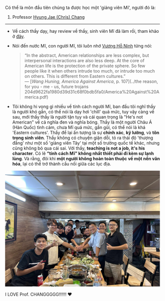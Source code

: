 Có thể là môn đầu tiên chúng ta được học một 'giảng viên Mĩ', người đó là:

1. Professor [Hyung Jae (Chris) Chang](https://spectrum.troy.edu/hjchang/)

---

- Về cách thầy dạy, hay review về thầy, sinh viên Mĩ đã làm rồi, tham khảo ở [đây](https://www.ratemyprofessors.com/professor/2138262).

- Nói đến nước Mĩ, con người Mĩ, tôi luôn nhớ [Vương Hỗ Ninh](https://vi.wikipedia.org/wiki/V%C6%B0%C6%A1ng_H%E1%BB%97_Ninh) từng nói:

  > “In the abstract, American relationships are less complex, but interpersonal interactions are also less deep. At the core of American life is the protection of the private sphere. So few people like it when others intrude too much, or intrude too much on others. This is different from Eastern cultures.”  
  > — [*Wang Huning, America Against America*, p. 107](../the reason, for you - me - us, future trojans 204d9622fa1980d39d31c68f0bdb5fa0/America%20Against%20America.pdf)

- Tôi không hi vọng gì nhiều về tính cách người Mĩ, ban đầu tôi nghĩ thầy là người khó gần, có thể nói là dạy hơi 'chill' quá mức, tuy vậy càng về sau, mới thấy thầy là người tận tụy và cái quan trọng là "He's not American" về cả nghĩa đen và nghĩa bóng. Thầy là một người Châu Á (Hàn Quốc) tình cảm, chưa Mĩ quá mức, gần gũi, có thể nói là khá 'Eastern cultures'. Thầy để lại ấn tượng là sự **chính xác**, **kỹ lưỡng**, và **tôn trọng sinh viên**. Thầy không có chuyện giận dỗi, tỏ ra thái độ 'thượng đẳng' như một số 'giảng viên Tây' tại một số trường quốc tế khác, nhưng cũng không bỏ qua cái sai. Với thầy, **teaching is not a job, it's his character**. Có lẽ **“tính cách Mĩ” không nhất thiết phải đi kèm sự lạnh lùng**. Và rằng, đôi khi **một người không hoàn toàn thuộc về một nền văn hóa**, lại có thể trở thành cầu nối giữa các lục địa.

<img title="" src="../the%20reason,%20for%20you%20-%20me%20-%20us,%20future%20trojans%20204d9622fa1980d39d31c68f0bdb5fa0/image3.jpeg" alt="image3.jpeg" data-align="center">

I LOVE Prof. CHANGGGGG!!!!!! ❤️